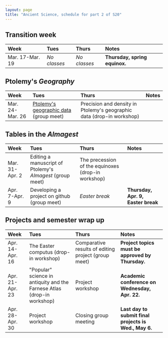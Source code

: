 ```yaml
---
layout: page
title: "Ancient Science, schedule for part 2 of S20"
---
```


## Transition week

| Week | Tues | Thurs     |     Notes  |
| :------------- |:------------- | :------------- |:------------- |
|Mar. 17-Mar. 19 | *No classes* | *No classes* | **Thursday, spring equinox.**  |


## Ptolemy's *Geography*

| Week | Tues | Thurs     |     Notes  |
| :------------- |:------------- | :------------- |:------------- |
|Mar. 24-Mar. 26 | [Ptolemy's  geographic data](../assignments/regroup/) (group meet) | Precision and density in Ptolemy's geographic data (drop-in workshop) |   |


## Tables in the *Almagest*

| Week | Tues | Thurs     |     Notes  |
| :------------- |:------------- | :------------- |:------------- |
|Mar. 31-Apr. 2 | Editing a manuscript of Ptolemy's *Almagest* (group meet) | The precession of the equinoxes (drop-in workshop) |   |
|Apr. 7-Apr. 9 | Developing a project on github (group meet) | *Easter break* | **Thursday, Apr. 9, Easter break**  |


## Projects and semester wrap up

| Week | Tues | Thurs     |     Notes  |
| :------------- |:------------- | :------------- |:------------- |
|Apr. 14-Apr. 16 | The Easter computus (drop-in workshop) | Comparative results of editing project (group meet) | **Project topics must be approved by Thursday.**  |
|Apr. 21-Apr. 23 | "Popular" science in antiquity and the Farnese Atlas (drop-in workshop) | Project workshop | **Academic conference on Wednesday, Apr. 22.**  |
|Apr. 28-Apr. 30 | Project workshop | Closing group meeting | **Last day to submit final projects is Wed., May 6.**  |
